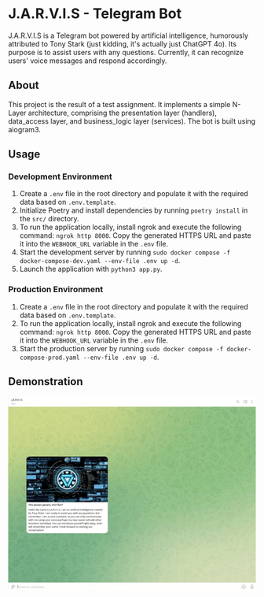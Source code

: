 # J.A.R.V.I.S - Telegram Bot

J.A.R.V.I.S is a Telegram bot powered by artificial intelligence, humorously attributed to Tony Stark (just kidding, it's actually just ChatGPT 4o). Its purpose is to assist users with any questions. Currently, it can recognize users' voice messages and respond accordingly.

## About

This project is the result of a test assignment. It implements a simple N-Layer architecture, comprising the presentation layer (handlers), data_access layer, and business_logic layer (services). The bot is built using aiogram3.

## Usage

### Development Environment

1. Create a `.env` file in the root directory and populate it with the required data based on `.env.template`.
2. Initialize Poetry and install dependencies by running `poetry install` in the `src/` directory.
3. To run the application locally, install ngrok and execute the following command: `ngrok http 8000`. Copy the generated HTTPS URL and paste it into the `WEBHOOK_URL` variable in the `.env` file.
4. Start the development server by running `sudo docker compose -f docker-compose-dev.yaml --env-file .env up -d`.
5. Launch the application with `python3 app.py`.

### Production Environment

1. Create a `.env` file in the root directory and populate it with the required data based on `.env.template`.
2. To run the application locally, install ngrok and execute the following command: `ngrok http 8000`. Copy the generated HTTPS URL and paste it into the `WEBHOOK_URL` variable in the `.env` file.
3. Start the production server by running `sudo docker compose -f docker-compose-prod.yaml --env-file .env up -d`.

## Demonstration

![Demo](demo.gif)